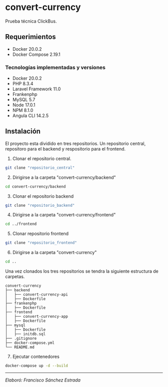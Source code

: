 # convert-currency

Prueba técnica ClickBus.

## Requerimientos
- Docker 20.0.2
- Docker Compose 2.19.1

### Tecnologías implementadas y versiones
- Docker 20.0.2
- PHP 8.3.4
- Laravel Framework 11.0
- Frankenphp
- MySQL 5.7
- Node 17.0.1
- NPM 8.1.0
- Angula CLI 14.2.5

## Instalación

El proyecto esta dividido en tres repositorios. Un repositorio central, repositoro para el backend y respositorio para el frontend.

1. Clonar el repositorio central.

```bash
git clone "repositorio_central"
```

2. Dirigirse a la carpeta "convert-currency/backend"

```bash
cd convert-currency/backend
```

3. Clonar el repositorio backend

```bash
git clone "repositorio_backend"
```

4. Dirigirse a la carpeta "convert-currency/frontend"

```bash
cd ../frontend
```

5. Clonar repositorio frontend

```bash
git clone "repositorio_frontend"
```

6. Dirigirse a la carpeta "convert-currency"

```bash
cd ..
```

Una vez clonados los tres repositorios se tendra la siguiente estructura de carpetas.

```
convert-currency
├── backend
│   ├── convert-currency-api
│   ├── Dockerfile
├── frankenphp
│   ├── Dockerfile
├── frontend
│   ├── convert-currency-app
│   ├── Dockerfile
├── mysql
│   ├── Dockerfile
│   ├── initdb.sql
├── .gitignore
├── docker-compose.yml
└── README.md
```

7. Ejecutar contenedores

```bash
docker-compose up -d --build
```

---
 *Elaboró: Francisco Sánchez Estrada*
